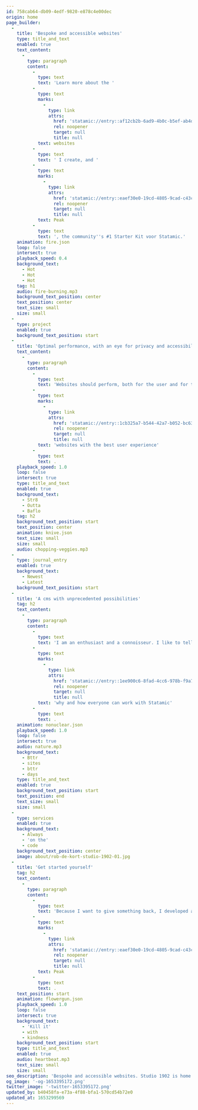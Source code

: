 ```yaml
---
id: 758cab64-db09-4edf-9820-e878c4e00dec
origin: home
page_builder:
  -
    title: 'Bespoke and accessible websites'
    type: title_and_text
    enabled: true
    text_content:
      -
        type: paragraph
        content:
          -
            type: text
            text: 'Learn more about the '
          -
            type: text
            marks:
              -
                type: link
                attrs:
                  href: 'statamic://entry::af12cb2b-6ad9-4b0c-b5ef-ab4d336a7bf5'
                  rel: noopener
                  target: null
                  title: null
            text: websites
          -
            type: text
            text: ' I create, and '
          -
            type: text
            marks:
              -
                type: link
                attrs:
                  href: 'statamic://entry::eaef30e0-19cd-4805-9cad-c43c96e2a50a'
                  rel: noopener
                  target: null
                  title: null
            text: Peak
          -
            type: text
            text: ', the community''s #1 Starter Kit voor Statamic.'
    animation: fire.json
    loop: false
    intersect: true
    playback_speed: 0.4
    background_text:
      - Hot
      - Hot
      - Hot
    tag: h1
    audio: fire-burning.mp3
    background_text_position: center
    text_position: center
    text_size: small
    size: small
  -
    type: project
    enabled: true
    background_text_position: start
  -
    title: 'Optimal performance, with an eye for privacy and accessibility'
    text_content:
      -
        type: paragraph
        content:
          -
            type: text
            text: 'Websites should perform, both for the user and for the administrator. Read more about how I create '
          -
            type: text
            marks:
              -
                type: link
                attrs:
                  href: 'statamic://entry::1cb325a7-b544-42a7-b052-bc639eff7113'
                  rel: noopener
                  target: null
                  title: null
            text: 'websites with the best user experience'
          -
            type: text
            text: .
    playback_speed: 1.0
    loop: false
    intersect: true
    type: title_and_text
    enabled: true
    background_text:
      - Str8
      - Outta
      - Baflo
    tag: h2
    background_text_position: start
    text_position: center
    animation: knive.json
    text_size: small
    size: small
    audio: chopping-veggies.mp3
  -
    type: journal_entry
    enabled: true
    background_text:
      - Newest
      - Latest
    background_text_position: start
  -
    title: 'A cms with unprecedented possibilities'
    tag: h2
    text_content:
      -
        type: paragraph
        content:
          -
            type: text
            text: 'I am an enthusiast and a connoisseur. I like to tell others '
          -
            type: text
            marks:
              -
                type: link
                attrs:
                  href: 'statamic://entry::1ee900c6-8fad-4cc6-978b-f9a7b7f07b54'
                  rel: noopener
                  target: null
                  title: null
            text: 'why and how everyone can work with Statamic'
          -
            type: text
            text: .
    animation: nonuclear.json
    playback_speed: 1.0
    loop: false
    intersect: true
    audio: nature.mp3
    background_text:
      - Bttr
      - sites
      - bttr
      - days
    type: title_and_text
    enabled: true
    background_text_position: start
    text_position: end
    text_size: small
    size: small
  -
    type: services
    enabled: true
    background_text:
      - Always
      - 'on the'
      - code
    background_text_position: center
    image: about/rob-de-kort-studio-1902-01.jpg
  -
    title: 'Get started yourself'
    tag: h2
    text_content:
      -
        type: paragraph
        content:
          -
            type: text
            text: 'Because I want to give something back, I developed a free starter kit for Statamic Community: Have a '
          -
            type: text
            marks:
              -
                type: link
                attrs:
                  href: 'statamic://entry::eaef30e0-19cd-4805-9cad-c43c96e2a50a'
                  rel: noopener
                  target: null
                  title: null
            text: Peak
          -
            type: text
            text: .
    text_position: start
    animation: flowergun.json
    playback_speed: 1.0
    loop: false
    intersect: true
    background_text:
      - 'Kill it'
      - with
      - kindness
    background_text_position: start
    type: title_and_text
    enabled: true
    audio: heartbeat.mp3
    text_size: small
    size: small
seo_description: 'Bespoke and accessible websites. Studio 1902 is home of Rob de Kort. Webdesigner and Statamic developer.'
og_image: '-og-1653395172.png'
twitter_image: '-twitter-1653395172.png'
updated_by: b40458fa-e73a-4f88-bfa1-570cd54b72e0
updated_at: 1653299569
---
```

